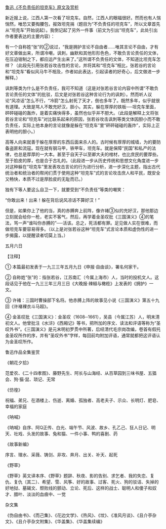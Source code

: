 [鲁迅《不负责任的坦克车》原文及赏析](https://www.vrrw.net/wx/7939.html)

新近报上说，江西人第一次看了坦克车。自然，江西人的眼福很好。然而也有人惴惴然，唯恐又要掏腰包，报效坦克捐（题目为“不负责任的坦克车”，所以文章首先从“坦克车”开始说起）。我倒记起了另外一件事（前文为引出“坦克车”，此处引出作者要表达的主要内容）：

有一个自称姓“张”的②说过，“我是拥护言论不自由者……唯其言论不自由，才有好文章做出来，所谓冷嘲，讽刺，幽默和其他形形色色，不敢负言论责任的文体，在压迫钳制之下，都应运产生出来了。”这所谓不负责任的文体，不知道比坦克车怎样？（此段先引用张若谷攻击性的言论，并将其和“坦克车”相比，张若谷的言论和“坦克车”看似风马牛不相及，作者如此表达，引起读者的好奇心，后文做进一步解释。）



讽刺等类为什么是不负责任，我可不知道（这是对张若谷言论内容中所谓“不敢负言论责任的文体”的批驳，后文是对张若谷这种言论行为的讽刺）。然而听人议论“风凉话”怎么不行，“冷箭”怎么射死了天才，倒也多年了。既然多年，似乎就很有道理。大致是骂人不敢充好汉，胆小。其实，躲在厚厚的铁板──坦克车里面，砰砰碰碰的轰炸，是着实痛快得多，虽然也似乎并不胆大。（此段是解释上文将张若谷言论和“坦克车”对比联系起来的原因，张若谷攻击讽刺等类文体因胆小而不敢负责任，实际上他本身的言论就像是躲在“坦克车”里“砰砰碰碰的轰炸”，实际上正表明他的胆小。）

高等人向来就善于躲在厚厚的东西后面来杀人的。古时候有厚厚的城墙，为的要防备盗匪和流寇。现在就有钢马甲，铁甲车，坦克车。就是保障“民国”和私产的法律，也总是厚厚的一大本。甚至于自天子以至卿大夫的棺材，也比庶民的要厚些。至于脸皮的厚，也是合于古礼的。（此段进一步从历史传统和思想文化角度进一步对这种躲在“坦克车”里发表攻击言论的行为进行分析，进一步深化主题，指出古代统治者和统治者的帮闲们贯于使用这种“坦克车”式的言论攻击庶人和平民，既安全又畅快，本质不过是厚脸皮的无耻而已。）

独有下等人要这么自卫一下，就要受到“不负责任”等类的嘲笑：

“你敢出来！出来！躲在背后说风凉话不算好汉！”

但是，如果你上了他的当，真的赤膊奔上前阵，像许褚③似的充好汉，那他那边立刻就会给你一枪，老实不客气，然后，再学着金圣叹批《三国演义》④的笔法，骂一声“谁叫你赤膊的”──活该。总之，死活都有罪。足见做人实在很难，而做坦克车要容易得多。（以上是对张若谷这种“坦克车”式言论本质和虚伪性的进一步揭露，以提醒读者切莫上当。）

五月六日





【注释】

① 本篇最初发表于一九三三年五月九日《申报·自由谈》，署名何家干。

② 自称姓“张”的：指张若谷，江苏南汇（今属上海市）人，当时的投机文人。这段话见于他在一九三三年三月三日《大晚报·辣椒与橄榄》上发表的《拥护》一文。

③ 许褚：三国时曹操部下名将。他赤膊上阵的故事见小说《三国演义》第五十九回《许褚裸衣斗马超》。

④ 金圣叹批《三国演义》：金圣叹（1608─1661），吴县（今属江苏）人，明末清初文人。他曾批注《水浒》《西厢记》等书，把所加的序文、读法和评语等称为“圣叹外书”。《三国演义》是元末明初罗贯中所著，后经清代毛宗岗改编，卷首有假托金圣叹所作的序，并有“圣叹外书”字样，每回前均附加评语，通常就都把这评语认为金圣叹所作。

鲁迅作品全集鉴赏

《朝花夕拾》

范爱农、《二十四孝图》、藤野先生、阿长与山海经、从百草园到三味书屋、五猖会、狗·猫·鼠、琐记、无常

《仿徨》

祝福、弟兄、在酒楼上、伤逝、离婚、孤独者、高老夫子、示众、长明灯、肥皂、幸福的家庭

《呐喊》

《呐喊》自序、阿Q正传、白光、端午节、风波、故乡、孔乙己、狂人日记、明天、社戏、头发的故事、兔和猫、一件小事、鸭的喜剧、药

《故事新编》

序言、理水、采薇、铸剑、非攻、奔月、出关、补天、起死

《野草》

《野草》英文译本序、《野草》题辞、秋夜、影的告别、求乞者、我的失恋、复仇、复仇〔其二〕、希望、雪、风筝、好的故事、过客、死火、狗的驳诘、失掉的好地狱、墓碣文、颓败线的颤动、立论、死后、这样的战士、聪明人和傻子和奴才、腊叶、淡淡的血痕中、一觉

杂文集

《伪自由书》、《而己集》、《花边文学》、《热风》、《坟》、《准风月谈》、《且介亭杂文》、《且介亭杂文附集》、《华盖集》、《华盖集续编》

